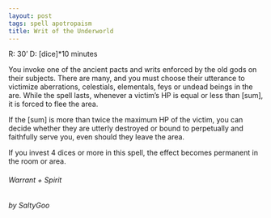```yaml
---
layout: post
tags: spell apotropaism
title: Writ of the Underworld
---
```


R: 30’		D: [dice]*10 minutes

You invoke one of the ancient pacts and writs enforced by the old gods on their subjects. There are many, and you must choose their utterance to victimize aberrations, celestials, elementals, feys or undead beings in the are. While the spell lasts, whenever a victim’s HP is equal or less than [sum], it is forced to flee the area. 

If the [sum] is more than twice the maximum HP of the victim, you can decide whether they are utterly destroyed or bound to perpetually and faithfully serve you, even should they leave the area.

If you invest 4 dices or more in this spell, the effect becomes permanent in the room or area. 

###### Warrant + Spirit
###### by SaltyGoo
